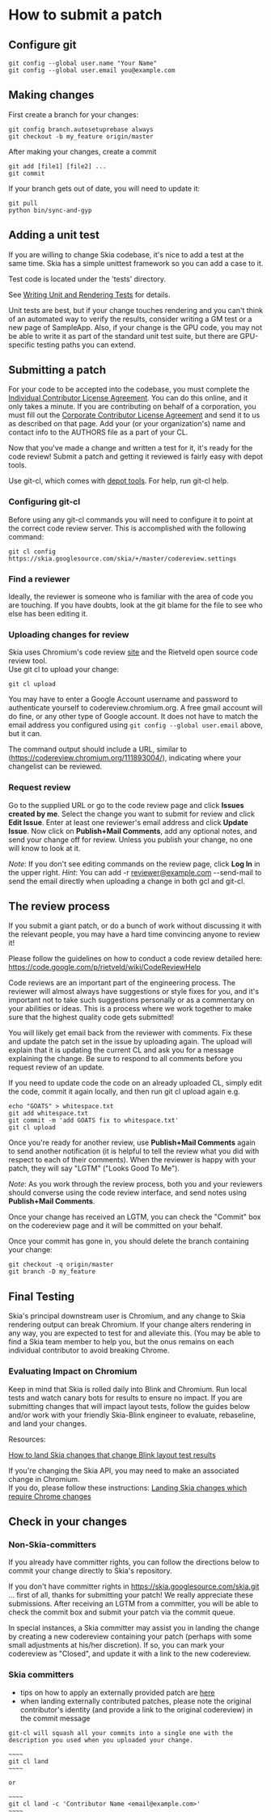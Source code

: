 How to submit a patch
=====================


Configure git
-------------

<!--?prettify lang=sh?-->

    git config --global user.name "Your Name"
    git config --global user.email you@example.com

Making changes
--------------

First create a branch for your changes:

<!--?prettify lang=sh?-->

    git config branch.autosetuprebase always
    git checkout -b my_feature origin/master

After making your changes, create a commit

<!--?prettify lang=sh?-->

    git add [file1] [file2] ...
    git commit

If your branch gets out of date, you will need to update it:

<!--?prettify lang=sh?-->

    git pull
    python bin/sync-and-gyp

Adding a unit test
------------------

If you are willing to change Skia codebase, it's nice to add a test at the same
time. Skia has a simple unittest framework so you can add a case to it.

Test code is located under the 'tests' directory.

See [Writing Unit and Rendering Tests](../testing/tests) for details.

Unit tests are best, but if your change touches rendering and you can't think of
an automated way to verify the results, consider writing a GM test or a new page
of SampleApp. Also, if your change is the GPU code, you may not be able to write
it as part of the standard unit test suite, but there are GPU-specific testing
paths you can extend.

Submitting a patch
------------------

For your code to be accepted into the codebase, you must complete the
[Individual Contributor License
Agreement](http://code.google.com/legal/individual-cla-v1.0.html). You can do
this online, and it only takes a minute. If you are contributing on behalf of a
corporation, you must fill out the [Corporate Contributor License
Agreement](http://code.google.com/legal/corporate-cla-v1.0.html)
and send it to us as described on that page. Add your (or your organization's)
name and contact info to the AUTHORS file as a part of your CL.

Now that you've made a change and written a test for it, it's ready for the code
review! Submit a patch and getting it reviewed is fairly easy with depot tools.

Use git-cl, which comes with [depot
tools](http://sites.google.com/a/chromium.org/dev/developers/how-tos/install-depot-tools).
For help, run git-cl help.

### Configuring git-cl

Before using any git-cl commands you will need to configure it to point at the
correct code review server. This is accomplished with the following command:

<!--?prettify lang=sh?-->

    git cl config https://skia.googlesource.com/skia/+/master/codereview.settings

### Find a reviewer

Ideally, the reviewer is someone who is familiar with the area of code you are
touching. If you have doubts, look at the git blame for the file to see who else
has been editing it.

### Uploading changes for review

Skia uses Chromium's code review [site](http://codereview.chromium.org) and the
Rietveld open source code review tool.  
Use git cl to upload your change:

<!--?prettify lang=sh?-->

    git cl upload

You may have to enter a Google Account username and password to authenticate
yourself to codereview.chromium.org. A free gmail account will do fine, or any
other type of Google account.  It does not have to match the email address you
configured using `git config --global user.email` above, but it can.

The command output should include a URL, similar to
(https://codereview.chromium.org/111893004/), indicating where your changelist
can be reviewed.

### Request review

Go to the supplied URL or go to the code review page and click **Issues created
by me**. Select the change you want to submit for review and click **Edit
Issue**. Enter at least one reviewer's email address and click **Update Issue**.
Now click on **Publish+Mail Comments**, add any optional notes, and send your
change off for review. Unless you publish your change, no one will know to look
at it.

_Note_: If you don't see editing commands on the review page, click **Log In**
in the upper right. _Hint_: You can add -r reviewer@example.com --send-mail to
send the email directly when uploading a change in both gcl and git-cl.


The review process
------------------

If you submit a giant patch, or do a bunch of work without discussing it with
the relevant people, you may have a hard time convincing anyone to review it!

Please follow the guidelines on how to conduct a code review detailed here:
https://code.google.com/p/rietveld/wiki/CodeReviewHelp

Code reviews are an important part of the engineering process. The reviewer will
almost always have suggestions or style fixes for you, and it's important not to
take such suggestions personally or as a commentary on your abilities or ideas.
This is a process where we work together to make sure that the highest quality
code gets submitted!

You will likely get email back from the reviewer with comments. Fix these and
update the patch set in the issue by uploading again. The upload will explain
that it is updating the current CL and ask you for a message explaining the
change. Be sure to respond to all comments before you request review of an
update.

If you need to update code the code on an already uploaded CL, simply edit the
code, commit it again locally, and then run git cl upload again e.g.

    echo "GOATS" > whitespace.txt
    git add whitespace.txt
    git commit -m 'add GOATS fix to whitespace.txt'
    git cl upload

Once you're ready for another review, use **Publish+Mail Comments** again to
send another notification (it is helpful to tell the review what you did with
respect to each of their comments). When the reviewer is happy with your patch,
they will say "LGTM" ("Looks Good To Me").

_Note_: As you work through the review process, both you and your reviewers
should converse using the code review interface, and send notes using
**Publish+Mail Comments**.

Once your change has received an LGTM, you can check the "Commit" box
on the codereview page and it will be committed on your behalf.

Once your commit has gone in, you should delete the branch containing your change:

    git checkout -q origin/master
    git branch -D my_feature


Final Testing
-------------

Skia's principal downstream user is Chromium, and any change to Skia rendering
output can break Chromium. If your change alters rendering in any way, you are
expected to test for and alleviate this. (You may be able to find a Skia team
member to help you, but the onus remains on each individual contributor to avoid
breaking Chrome.

### Evaluating Impact on Chromium

Keep in mind that Skia is rolled daily into Blink and Chromium.  Run local tests
and watch canary bots for results to ensure no impact.  If you are submitting
changes that will impact layout tests, follow the guides below and/or work with
your friendly Skia-Blink engineer to evaluate, rebaseline, and land your
changes.

Resources:

[How to land Skia changes that change Blink layout test results](../chrome/layouttest)

If you're changing the Skia API, you may need to make an associated change in Chromium.  
If you do, please follow these instructions: [Landing Skia changes which require Chrome changes](../chrome/changes)


Check in your changes
---------------------

### Non-Skia-committers

If you already have committer rights, you can follow the directions below to
commit your change directly to Skia's repository.

If you don't have committer rights in https://skia.googlesource.com/skia.git ...
first of all, thanks for submitting your patch!  We really appreciate these
submissions.  After receiving an LGTM from a committer, you will be able to
check the commit box and submit your patch via the commit queue.  

In special instances, a Skia committer may assist you in landing the change by
creating a new codereview containing your patch (perhaps with some small
adjustments at his/her discretion).  If so, you can mark your codereview as
"Closed", and update it with a link to the new codereview.

### Skia committers 
  *  tips on how to apply an externally provided patch are [here](./patch)
  *  when landing externally contributed patches, please note the original
     contributor's identity (and provide a link to the original codereview) in the commit message

    git-cl will squash all your commits into a single one with the description you used when you uploaded your change.

    ~~~~
    git cl land
    ~~~~
    
    or
    
    ~~~~
    git cl land -c 'Contributor Name <email@example.com>'
    ~~~~
